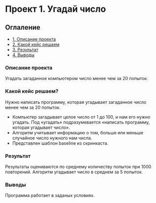 # Проект 1. Угадай число

## Оглаление

* [1. Описание проекта](https://github.com/KorsSergei/test/tree/main/project_1/README.md#Описание-проекта)
* [2. Какой кейс решаем](https://github.com/KorsSergei/test/tree/main/project_1/README.md#Какой-кейс-решаем?)
* [3. Результат](https://github.com/KorsSergei/test/tree/main/project_1/README.md#Результат)
* [4. Выводы](https://github.com/KorsSergei/test/tree/main/project_1/README.md#Выводы)

### Описание проекта
Угадать загаданное компьютером число менее чем за 20 попыток.

### Какой кейс решаем?
Нужно написать программу, которая угадывает загаданное число менее чем за 20 попыток.
- Компьютер загадывает целое число от 1 до 100, и нам его нужно угадать. Под «угадать» подразумевается «написать программу, которая угадывает число».
- Алгоритм учитывает информацию о том, больше или меньше случайное число нужного нам числа.
- Представлен шаблон baseline из скринкаста.

### Результат
Результаты оцениваются по среднему количеству попыток при 1000 повторений. Алгоритм угадывает число в среднем за 5 попыток.

### Выводы
Программа работает в заданых условиях.